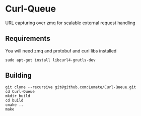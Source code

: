 Curl-Queue
==========

URL capturing over zmq for scalable external request handling

Requirements
------------
You will need zmq and protobuf and curl libs installed
```
sudo apt-get install libcurl4-gnutls-dev
```

Building
--------
```
git clone --recursive git@github.com:Lumate/Curl-Queue.git
cd Curl-Queue
mkdir build
cd build
cmake ..
make
```
